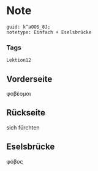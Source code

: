 # Note
```
guid: k^aOOS_8J;
notetype: Einfach + Eselsbrücke
```

### Tags
```
Lektion12
```

## Vorderseite
φοβέομαι

## Rückseite
sich fürchten

## Eselsbrücke
φόβος
